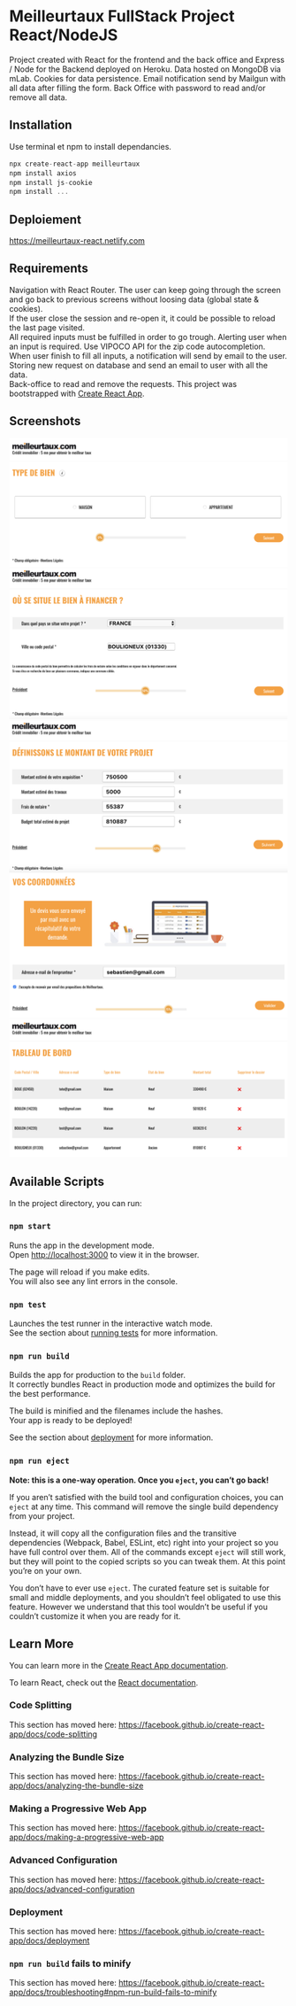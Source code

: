# Meilleurtaux FullStack Project React/NodeJS

Project created with React for the frontend and the back office and Express / Node for the Backend deployed on Heroku.
Data hosted on MongoDB via mLab.
Cookies for data persistence.
Email notification send by Mailgun with all data after filling the form.
Back Office with password to read and/or remove all data.

## Installation

Use terminal et npm to install dependancies.

```javascript
npx create-react-app meilleurtaux
npm install axios
npm install js-cookie
npm install ...
```

## Deploiement

https://meilleurtaux-react.netlify.com

## Requirements

Navigation with React Router.
The user can keep going through the screen and go back to previous screens without loosing data (global state & cookies).  
If the user close the session and re-open it, it could be possible to reload the last page visited.     
All required inputs must be fulfilled in order to go trough.
Alerting user when an input is required.
Use VIPOCO API for the zip code autocompletion.
When user finish to fill all inputs, a notification will send by email to the user. 
Storing new request on database and send an email to user with all the data.  
Back-office to read and remove the requests.
This project was bootstrapped with [Create React App](https://github.com/facebook/create-react-app).

## Screenshots

![](https://github.com/se4astien/meilleurtaux-react/blob/master/src/screenshots/meilleurtaux-01.png)
![](https://github.com/se4astien/meilleurtaux-react/blob/master/src/screenshots/meilleurtaux-02.png)
![](https://github.com/se4astien/meilleurtaux-react/blob/master/src/screenshots/meilleurtaux-03.png)
![](https://github.com/se4astien/meilleurtaux-react/blob/master/src/screenshots/meilleurtaux-04.png)
![](https://github.com/se4astien/meilleurtaux-react/blob/master/src/screenshots/meilleurtaux-05.png)


## Available Scripts

In the project directory, you can run:

### `npm start`

Runs the app in the development mode.<br />
Open [http://localhost:3000](http://localhost:3000) to view it in the browser.

The page will reload if you make edits.<br />
You will also see any lint errors in the console.

### `npm test`

Launches the test runner in the interactive watch mode.<br />
See the section about [running tests](https://facebook.github.io/create-react-app/docs/running-tests) for more information.

### `npm run build`

Builds the app for production to the `build` folder.<br />
It correctly bundles React in production mode and optimizes the build for the best performance.

The build is minified and the filenames include the hashes.<br />
Your app is ready to be deployed!

See the section about [deployment](https://facebook.github.io/create-react-app/docs/deployment) for more information.

### `npm run eject`

**Note: this is a one-way operation. Once you `eject`, you can’t go back!**

If you aren’t satisfied with the build tool and configuration choices, you can `eject` at any time. This command will remove the single build dependency from your project.

Instead, it will copy all the configuration files and the transitive dependencies (Webpack, Babel, ESLint, etc) right into your project so you have full control over them. All of the commands except `eject` will still work, but they will point to the copied scripts so you can tweak them. At this point you’re on your own.

You don’t have to ever use `eject`. The curated feature set is suitable for small and middle deployments, and you shouldn’t feel obligated to use this feature. However we understand that this tool wouldn’t be useful if you couldn’t customize it when you are ready for it.

## Learn More

You can learn more in the [Create React App documentation](https://facebook.github.io/create-react-app/docs/getting-started).

To learn React, check out the [React documentation](https://reactjs.org/).

### Code Splitting

This section has moved here: https://facebook.github.io/create-react-app/docs/code-splitting

### Analyzing the Bundle Size

This section has moved here: https://facebook.github.io/create-react-app/docs/analyzing-the-bundle-size

### Making a Progressive Web App

This section has moved here: https://facebook.github.io/create-react-app/docs/making-a-progressive-web-app

### Advanced Configuration

This section has moved here: https://facebook.github.io/create-react-app/docs/advanced-configuration

### Deployment

This section has moved here: https://facebook.github.io/create-react-app/docs/deployment

### `npm run build` fails to minify

This section has moved here: https://facebook.github.io/create-react-app/docs/troubleshooting#npm-run-build-fails-to-minify
